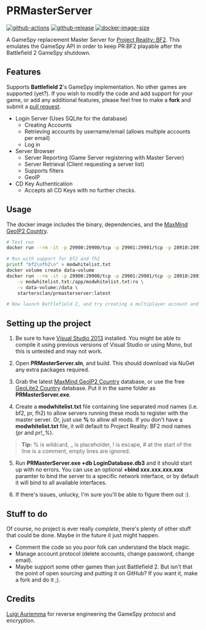 # PRMasterServer

[![github-actions](https://github.com/startersclan/prmasterserver/workflows/ci-master-pr/badge.svg)](https://github.com/startersclan/prmasterserver/actions)
[![github-release](https://img.shields.io/github/v/release/startersclan/prmasterserver?style=flat-square)](https://github.com/startersclan/prmasterserver/releases/)
[![docker-image-size](https://img.shields.io/docker/image-size/startersclan/prmasterserver/latest)](https://hub.docker.com/r/startersclan/prmasterserver)

A GameSpy replacement Master Server for [Project Reality: BF2](http://www.realitymod.com). This emulates the GameSpy API in order to keep PR:BF2 playable after the Battlefield 2 GameSpy shutdown.

## Features

Supports **Battlefield 2**'s GameSpy implementation. No other games are supported (yet?). If you wish to modify the code and add support for your game, or add any additional features, please feel free to make a **fork** and submit a [pull request](https://help.github.com/articles/using-pull-requests).

- Login Server (Uses SQLite for the database)
    - Creating Accounts
    - Retrieving accounts by username/email (allows multiple accounts per email)
    - Log in
- Server Browser
    - Server Reporting (Game Server registering with Master Server)
    - Server Retrieval (Client requesting a server list)
    - Supports filters
    - GeoIP
- CD Key Authentication
    - Accepts all CD Keys with no further checks.

## Usage

The docker image includes the binary, dependencies, and the [MaxMind GeoIP2 Country](https://www.maxmind.com/en/country).

```sh
# Test run
docker run --rm -it -p 29900:29900/tcp -p 29901:29901/tcp -p 28910:28910/tcp -p 27900:27900/udp -p 29910:29910/udp startersclan/prmasterserver:latest

# Run with support for bf2 and fh2
printf "bf2\nfh2\n" > modwhitelist.txt
docker volume create data-volume
docker run --rm -it -p 29900:29900/tcp -p 29901:29901/tcp -p 28910:28910/tcp -p 27900:27900/udp -p 29910:29910/udp \
    -v modwhitelist.txt:/app/modwhitelist.txt:ro \
    -v data-volume:/data \
    startersclan/prmasterserver:latest

# Now launch Battlefield 2, and try creating a multiplayer account and logging in and out
```

## Setting up the project

1. Be sure to have [Visual Studio 2013](http://www.microsoft.com/en-us/download/details.aspx?id=40787) installed.  You might be able to compile it using previous versions of Visual Studio or using Mono, but this is untested and may not work.

2. Open **PRMasterServer.sln**, and build. This should download via NuGet any extra packages required.

3. Grab the latest [MaxMind GeoIP2 Country](https://www.maxmind.com/en/country) database, or use the free [GeoLite2 Country](http://dev.maxmind.com/geoip/geoip2/geolite2/) database. Put it in the same folder as **PRMasterServer.exe**.

4. Create a **modwhitelist.txt** file containing line separated mod names (i.e. bf2, pr, fh2) to allow servers running these mods to register with the master server. Or, just use **%** to allow all mods. If you don't have a **modwhitelist.txt** file, it will default to Project Reality: BF2 mod names (*pr* and *pr!_%*).
> **Tip:** % is wildcard, _ is placeholder, ! is escape, # at the start of the line is a comment, empty lines are ignored.

5. Run **PRMasterServer.exe +db LoginDatabase.db3** and it should start up with no errors. You can use an optional **+bind xxx.xxx.xxx.xxx** paramter to bind the server to a specific network interface, or by default it will bind to all available interfaces.

6. If there's issues, unlucky, I'm sure you'll be able to figure them out :).

## Stuff to do

Of course, no project is ever really *complete*, there's plenty of other stuff that could be done. Maybe in the future it just might happen.

- Comment the code so you poor folk can understand the black magic.
- Manage account protocol (delete accounts, change password, change email).
- Maybe support some other games than just Battlefield 2. But isn't that the point of open sourcing and putting it on GitHub? If you  want it, make a fork and do it ;).

## Credits

[Luigi Auriemma](http://aluigi.org) for reverse engineering the GameSpy protocol and encryption.
